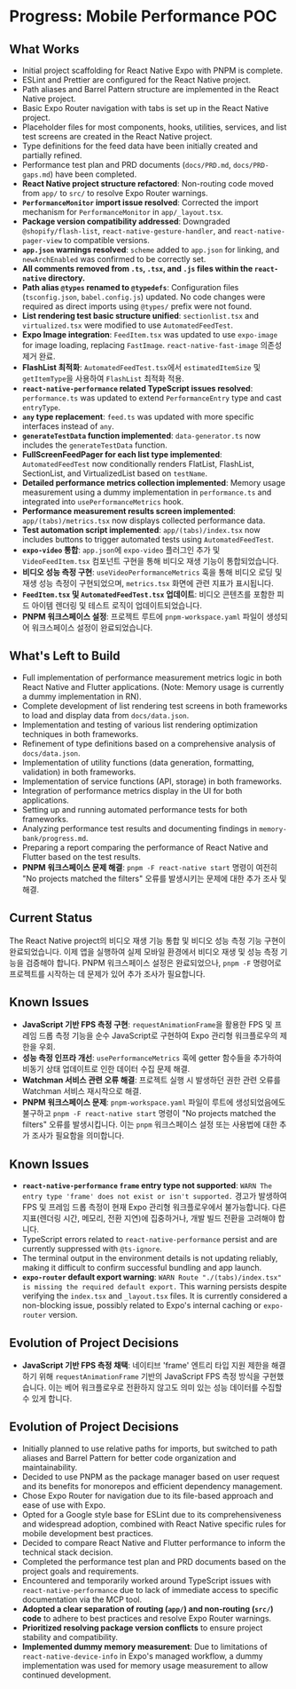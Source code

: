 # Progress: Mobile Performance POC

## What Works

- Initial project scaffolding for React Native Expo with PNPM is complete.
- ESLint and Prettier are configured for the React Native project.
- Path aliases and Barrel Pattern structure are implemented in the React Native project.
- Basic Expo Router navigation with tabs is set up in the React Native project.
- Placeholder files for most components, hooks, utilities, services, and list test screens are created in the React Native project.
- Type definitions for the feed data have been initially created and partially refined.
- Performance test plan and PRD documents (`docs/PRD.md`, `docs/PRD-gaps.md`) have been completed.
- **React Native project structure refactored**: Non-routing code moved from `app/` to `src/` to resolve Expo Router warnings.
- **`PerformanceMonitor` import issue resolved**: Corrected the import mechanism for `PerformanceMonitor` in `app/_layout.tsx`.
- **Package version compatibility addressed**: Downgraded `@shopify/flash-list`, `react-native-gesture-handler`, and `react-native-pager-view` to compatible versions.
- **`app.json` warnings resolved**: `scheme` added to `app.json` for linking, and `newArchEnabled` was confirmed to be correctly set.
- **All comments removed from `.ts`, `.tsx`, and `.js` files within the `react-native` directory.**
- **Path alias `@types` renamed to `@typedefs`**: Configuration files (`tsconfig.json`, `babel.config.js`) updated. No code changes were required as direct imports using `@types/` prefix were not found.
- **List rendering test basic structure unified**: `sectionlist.tsx` and `virtualized.tsx` were modified to use `AutomatedFeedTest`.
- **Expo Image integration**: `FeedItem.tsx` was updated to use `expo-image` for image loading, replacing `FastImage`. `react-native-fast-image` 의존성 제거 완료.
- **FlashList 최적화**: `AutomatedFeedTest.tsx`에서 `estimatedItemSize` 및 `getItemType`을 사용하여 `FlashList` 최적화 적용.
- **`react-native-performance` related TypeScript issues resolved**: `performance.ts` was updated to extend `PerformanceEntry` type and cast `entryType`.
- **`any` type replacement**: `feed.ts` was updated with more specific interfaces instead of `any`.
- **`generateTestData` function implemented**: `data-generator.ts` now includes the `generateTestData` function.
- **FullScreenFeedPager for each list type implemented**: `AutomatedFeedTest` now conditionally renders FlatList, FlashList, SectionList, and VirtualizedList based on `testName`.
- **Detailed performance metrics collection implemented**: Memory usage measurement using a dummy implementation in `performance.ts` and integrated into `usePerformanceMetrics` hook.
- **Performance measurement results screen implemented**: `app/(tabs)/metrics.tsx` now displays collected performance data.
- **Test automation script implemented**: `app/(tabs)/index.tsx` now includes buttons to trigger automated tests using `AutomatedFeedTest`.
- **`expo-video` 통합**: `app.json`에 `expo-video` 플러그인 추가 및 `VideoFeedItem.tsx` 컴포넌트 구현을 통해 비디오 재생 기능이 통합되었습니다.
- **비디오 성능 측정 구현**: `useVideoPerformanceMetrics` 훅을 통해 비디오 로딩 및 재생 성능 측정이 구현되었으며, `metrics.tsx` 화면에 관련 지표가 표시됩니다.
- **`FeedItem.tsx` 및 `AutomatedFeedTest.tsx` 업데이트**: 비디오 콘텐츠를 포함한 피드 아이템 렌더링 및 테스트 로직이 업데이트되었습니다.
- **PNPM 워크스페이스 설정**: 프로젝트 루트에 `pnpm-workspace.yaml` 파일이 생성되어 워크스페이스 설정이 완료되었습니다.

## What's Left to Build

- Full implementation of performance measurement metrics logic in both React Native and Flutter applications. (Note: Memory usage is currently a dummy implementation in RN).
- Complete development of list rendering test screens in both frameworks to load and display data from `docs/data.json`.
- Implementation and testing of various list rendering optimization techniques in both frameworks.
- Refinement of type definitions based on a comprehensive analysis of `docs/data.json`.
- Implementation of utility functions (data generation, formatting, validation) in both frameworks.
- Implementation of service functions (API, storage) in both frameworks.
- Integration of performance metrics display in the UI for both applications.
- Setting up and running automated performance tests for both frameworks.
- Analyzing performance test results and documenting findings in `memory-bank/progress.md`.
- Preparing a report comparing the performance of React Native and Flutter based on the test results.
- **PNPM 워크스페이스 문제 해결**: `pnpm -F react-native start` 명령이 여전히 "No projects matched the filters" 오류를 발생시키는 문제에 대한 추가 조사 및 해결.

## Current Status

The React Native project의 비디오 재생 기능 통합 및 비디오 성능 측정 기능 구현이 완료되었습니다. 이제 앱을 실행하여 실제 모바일 환경에서 비디오 재생 및 성능 측정 기능을 검증해야 합니다. PNPM 워크스페이스 설정은 완료되었으나, `pnpm -F` 명령어로 프로젝트를 시작하는 데 문제가 있어 추가 조사가 필요합니다.

## Known Issues

- **JavaScript 기반 FPS 측정 구현**: `requestAnimationFrame`을 활용한 FPS 및 프레임 드롭 측정 기능을 순수 JavaScript로 구현하여 Expo 관리형 워크플로우의 제한을 우회.
- **성능 측정 인프라 개선**: `usePerformanceMetrics` 훅에 getter 함수들을 추가하여 비동기 상태 업데이트로 인한 데이터 수집 문제 해결.
- **Watchman 서비스 관련 오류 해결**: 프로젝트 실행 시 발생하던 권한 관련 오류를 Watchman 서비스 재시작으로 해결.
- **PNPM 워크스페이스 문제**: `pnpm-workspace.yaml` 파일이 루트에 생성되었음에도 불구하고 `pnpm -F react-native start` 명령이 "No projects matched the filters" 오류를 발생시킵니다. 이는 `pnpm` 워크스페이스 설정 또는 사용법에 대한 추가 조사가 필요함을 의미합니다.

## Known Issues

- **`react-native-performance` `frame` entry type not supported**: `WARN The entry type 'frame' does not exist or isn't supported.` 경고가 발생하여 FPS 및 프레임 드롭 측정이 현재 Expo 관리형 워크플로우에서 불가능합니다. 다른 지표(렌더링 시간, 메모리, 전환 지연)에 집중하거나, 개발 빌드 전환을 고려해야 합니다.
- TypeScript errors related to `react-native-performance` persist and are currently suppressed with `@ts-ignore`.
- The terminal output in the environment details is not updating reliably, making it difficult to confirm successful bundling and app launch.
- **`expo-router` default export warning**: `WARN Route "./(tabs)/index.tsx" is missing the required default export.` This warning persists despite verifying the `index.tsx` and `_layout.tsx` files. It is currently considered a non-blocking issue, possibly related to Expo's internal caching or `expo-router` version.

## Evolution of Project Decisions

- **JavaScript 기반 FPS 측정 채택**: 네이티브 'frame' 엔트리 타입 지원 제한을 해결하기 위해 `requestAnimationFrame` 기반의 JavaScript FPS 측정 방식을 구현했습니다. 이는 베어 워크플로우로 전환하지 않고도 의미 있는 성능 데이터를 수집할 수 있게 합니다.

## Evolution of Project Decisions

- Initially planned to use relative paths for imports, but switched to path aliases and Barrel Pattern for better code organization and maintainability.
- Decided to use PNPM as the package manager based on user request and its benefits for monorepos and efficient dependency management.
- Chose Expo Router for navigation due to its file-based approach and ease of use with Expo.
- Opted for a Google style base for ESLint due to its comprehensiveness and widespread adoption, combined with React Native specific rules for mobile development best practices.
- Decided to compare React Native and Flutter performance to inform the technical stack decision.
- Completed the performance test plan and PRD documents based on the project goals and requirements.
- Encountered and temporarily worked around TypeScript issues with `react-native-performance` due to lack of immediate access to specific documentation via the MCP tool.
- **Adopted a clear separation of routing (`app/`) and non-routing (`src/`) code** to adhere to best practices and resolve Expo Router warnings.
- **Prioritized resolving package version conflicts** to ensure project stability and compatibility.
- **Implemented dummy memory measurement**: Due to limitations of `react-native-device-info` in Expo's managed workflow, a dummy implementation was used for memory usage measurement to allow continued development.
